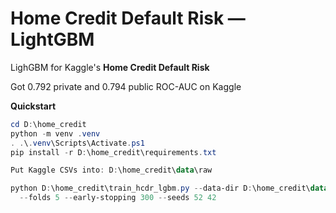 # Home Credit Default Risk — LightGBM

LighGBM for Kaggle's **Home Credit Default Risk**

Got 0.792 private and 0.794 public ROC-AUC on Kaggle

**Quickstart**
```powershell
cd D:\home_credit
python -m venv .venv
. .\.venv\Scripts\Activate.ps1
pip install -r D:\home_credit\requirements.txt

Put Kaggle CSVs into: D:\home_credit\data\raw

python D:\home_credit\train_hcdr_lgbm.py --data-dir D:\home_credit\data\raw --out-dir D:\home_credit\outputs `
  --folds 5 --early-stopping 300 --seeds 52 42